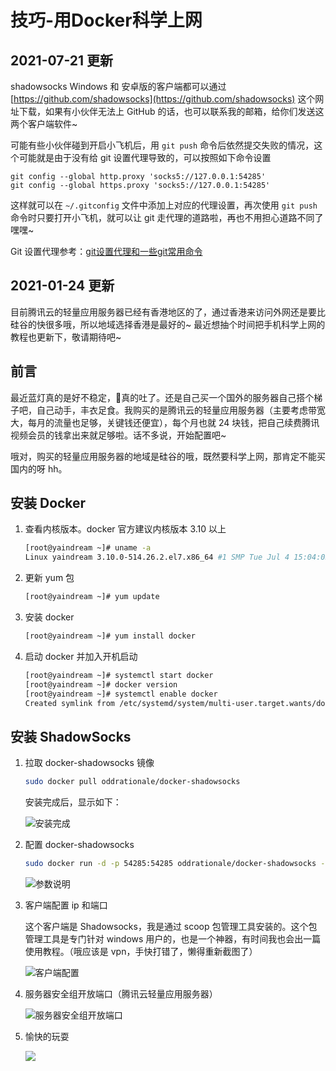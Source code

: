 # 技巧-用Docker科学上网

## 2021-07-21 更新
shadowsocks Windows 和 安卓版的客户端都可以通过 [https://github.com/shadowsocks](https://github.com/shadowsocks) 这个网址下载，如果有小伙伴无法上 GitHub 的话，也可以联系我的邮箱，给你们发送这两个客户端软件~

可能有些小伙伴碰到开启小飞机后，用 `git push` 命令后依然提交失败的情况，这个可能就是由于没有给 git 设置代理导致的，可以按照如下命令设置
```
git config --global http.proxy 'socks5://127.0.0.1:54285'
git config --global https.proxy 'socks5://127.0.0.1:54285'
```

这样就可以在 `~/.gitconfig` 文件中添加上对应的代理设置，再次使用 `git push` 命令时只要打开小飞机，就可以让 git 走代理的道路啦，再也不用担心道路不同了嘿嘿~

Git 设置代理参考：[git设置代理和一些git常用命令](https://www.cnblogs.com/johnzhu/p/6582538.html)

## 2021-01-24 更新
目前腾讯云的轻量应用服务器已经有香港地区的了，通过香港来访问外网还是要比硅谷的快很多哦，所以地域选择香港是最好的~
最近想抽个时间把手机科学上网的教程也更新下，敬请期待吧~

## 前言
最近蓝灯真的是好不稳定，👴真的吐了。还是自己买一个国外的服务器自己搭个梯子吧，自己动手，丰衣足食。我购买的是腾讯云的轻量应用服务器（主要考虑带宽大，每月的流量也足够，关键钱还便宜），每个月也就 24 块钱，把自己续费腾讯视频会员的钱拿出来就足够啦。话不多说，开始配置吧~

哦对，购买的轻量应用服务器的地域是硅谷的哦，既然要科学上网，那肯定不能买国内的呀 hh。

## 安装 Docker
1. 查看内核版本。docker 官方建议内核版本 3.10 以上
    ```bash
    [root@yaindream ~]# uname -a
    Linux yaindream 3.10.0-514.26.2.el7.x86_64 #1 SMP Tue Jul 4 15:04:05 UTC 2017 x86_64 x86_64 x86_64 GNU/Linux
    ```

2. 更新 yum 包
    ```bash
    [root@yaindream ~]# yum update
    ```

3. 安装 docker 
    ```bash
    [root@yaindream ~]# yum install docker
    ```

4. 启动 docker 并加入开机启动
    ```bash
    [root@yaindream ~]# systemctl start docker
    [root@yaindream ~]# docker version
    [root@yaindream ~]# systemctl enable docker
    Created symlink from /etc/systemd/system/multi-user.target.wants/docker.service to /usr/lib/systemd/system/docker.service.
    ```

## 安装 ShadowSocks
1. 拉取 docker-shadowsocks 镜像
    ```bash
    sudo docker pull oddrationale/docker-shadowsocks
    ```

    安装完成后，显示如下：

    ![安装完成](https://cdn.jsdelivr.net/gh/ylsislove/image-home/test/20200724160217.png)

2. 配置 docker-shadowsocks
    ```bash
    sudo docker run -d -p 54285:54285 oddrationale/docker-shadowsocks -s 0.0.0.0 -p 54285 -k yourpasswd -m aes-256-cfb
    ```

    ![参数说明](https://cdn.jsdelivr.net/gh/ylsislove/image-home/test/20200724160337.png)

3. 客户端配置 ip 和端口

    这个客户端是 Shadowsocks，我是通过 scoop 包管理工具安装的。这个包管理工具是专门针对 windows 用户的，也是一个神器，有时间我也会出一篇使用教程。（哦应该是 vpn，手快打错了，懒得重新截图了）

    ![客户端配置](https://cdn.jsdelivr.net/gh/ylsislove/image-home/test/20200724160447.png)

4. 服务器安全组开放端口（腾讯云轻量应用服务器）

    ![服务器安全组开放端口](https://cdn.jsdelivr.net/gh/ylsislove/image-home/test/20200724160703.png)

5. 愉快的玩耍

    ![](https://cdn.jsdelivr.net/gh/ylsislove/image-home/test/20200724161033.png)
